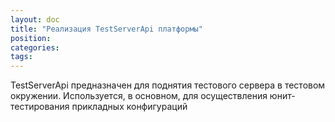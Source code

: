 ```yaml
---
layout: doc
title: "Реализация TestServerApi платформы"
position: 
categories: 
tags: 
---
```


TestServerApi предназначен для поднятия тестового сервера в тестовом окружении. Используется, в основном, для осуществления юнит-тестирования прикладных конфигураций


